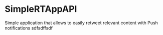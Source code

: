 # SimpleRTAppAPI
Simple application that allows to easily retweet relevant content with Push notifications
sdfsdffsdf
